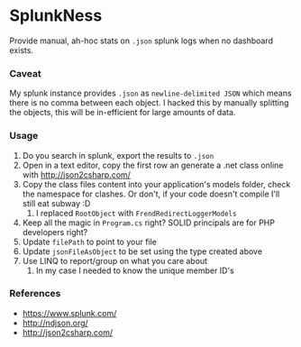 # SplunkNess
Provide manual, ah-hoc stats on `.json` splunk logs when no dashboard exists.

### Caveat

My splunk instance provides `.json` as `newline-delimited JSON` which means there is no comma between each object. I hacked this by manually splitting the objects, this will be in-efficient for large amounts of data. 

### Usage

1. Do you search in splunk, export the results to `.json` 
2. Open in a text editor, copy the first row an generate a .net class online with http://json2csharp.com/
3. Copy the class files content into your application's models folder, check the namespace for clashes. Or don't, if your code doesn't compile I'll still eat subway :D
   1. I replaced `RootObject` with `FrendRedirectLoggerModels`
4.  Keep all the magic in `Program.cs` right? SOLID principals are for PHP developers right?
   1. Update `filePath` to point to your file
   2. Update `jsonFileAsObject` to be set using the type created above
5. Use LINQ to report/group on what you care about
   1. In my case I needed to know the unique member ID's

### References

* https://www.splunk.com/
* http://ndjson.org/
* http://json2csharp.com/